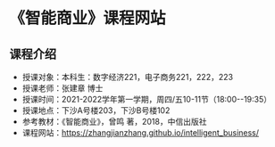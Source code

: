 # 《智能商业》课程网站


##  课程介绍

- 授课对象：本科生：数字经济221，电子商务221，222，223
- 授课老师：张建章 博士
- 授课时间：2021-2022学年第一学期，周四/五10-11节（18:00--19:35）
- 授课地点：下沙A号楼203，下沙B号楼102
- 参考教材：《智能商业》，曾鸣 著，2018，中信出版社
- 课程网站：https://zhangjianzhang.github.io/intelligent_business/
